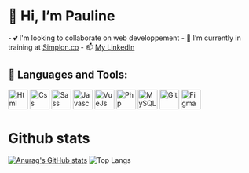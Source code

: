 <h1>👋 Hi, I’m Pauline</h1>
- 💕 I'm looking to collaborate on web developpement  
- 🌱 I’m currently in training at <a href="https://simplon.co/">Simplon.co</a>
- 📫 <a href="https://www.linkedin.com/in/pauline-curt-488a52254/" target="_blank">My LinkedIn </a>


## 🧰 Languages and Tools:
<p text-align="center">
<img src="https://cdn.jsdelivr.net/gh/devicons/devicon/icons/html5/html5-original.svg" alt="Html" height="40">
 <img src="https://cdn.jsdelivr.net/gh/devicons/devicon/icons/css3/css3-original.svg" alt="Css" height="40">
<img src="https://cdn.jsdelivr.net/gh/devicons/devicon/icons/sass/sass-original.svg" alt="Sass" height="40">
<img src="https://cdn.jsdelivr.net/gh/devicons/devicon/icons/javascript/javascript-original.svg" alt="Javascript" height="40">
<img src="https://cdn.jsdelivr.net/gh/devicons/devicon/icons/vuejs/vuejs-original.svg" alt="VueJs" height="40" >
<img src="https://cdn.jsdelivr.net/gh/devicons/devicon/icons/php/php-original.svg" alt="Php" height="40">
<img src="https://cdn.jsdelivr.net/gh/devicons/devicon/icons/mysql/mysql-original.svg" alt="MySQL" height="40">
<img src="https://cdn.jsdelivr.net/gh/devicons/devicon/icons/git/git-original.svg" alt="Git" height="40">
<img src="https://cdn.jsdelivr.net/gh/devicons/devicon/icons/figma/figma-original.svg" alt="Figma" height="40">
</p>
 
## <h1>Github stats</h1> 
<p display="flex" align-items="center">

 [![Anurag's GitHub stats](https://github-readme-stats.vercel.app/api?username=PaulineCurt&show_icons=true&theme=rose_pine)](https://github.com/anuraghazra/github-readme-stats)
![Top Langs](https://github-readme-stats.vercel.app/api/top-langs/?username=CharalambosIoannou&theme=tokyonight)
 
</p>


<!---
PaulineCurt/PaulineCurt is a ✨ special ✨ repository because its `README.md` (this file) appears on your GitHub profile.
You can click the Preview link to take a look at your changes.
--->
